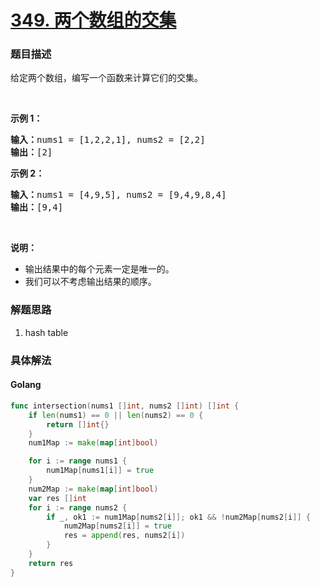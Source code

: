 # [349. 两个数组的交集](https://leetcode-cn.com/problems/intersection-of-two-arrays/description/)

### 题目描述

<p>给定两个数组，编写一个函数来计算它们的交集。</p>

<p>&nbsp;</p>

<p><strong>示例 1：</strong></p>

<pre><strong>输入：</strong>nums1 = [1,2,2,1], nums2 = [2,2]
<strong>输出：</strong>[2]
</pre>

<p><strong>示例 2：</strong></p>

<pre><strong>输入：</strong>nums1 = [4,9,5], nums2 = [9,4,9,8,4]
<strong>输出：</strong>[9,4]</pre>

<p>&nbsp;</p>

<p><strong>说明：</strong></p>

<ul>
	<li>输出结果中的每个元素一定是唯一的。</li>
	<li>我们可以不考虑输出结果的顺序。</li>
</ul>

### 解题思路

1. hash table

### 具体解法


#### **Golang**
```go
func intersection(nums1 []int, nums2 []int) []int {
	if len(nums1) == 0 || len(nums2) == 0 {
		return []int{}
	}
	num1Map := make(map[int]bool)

	for i := range nums1 {
		num1Map[nums1[i]] = true
	}
	num2Map := make(map[int]bool)
	var res []int
	for i := range nums2 {
		if _, ok1 := num1Map[nums2[i]]; ok1 && !num2Map[nums2[i]] {
			num2Map[nums2[i]] = true
			res = append(res, nums2[i])
		}
	}
	return res
}
```


